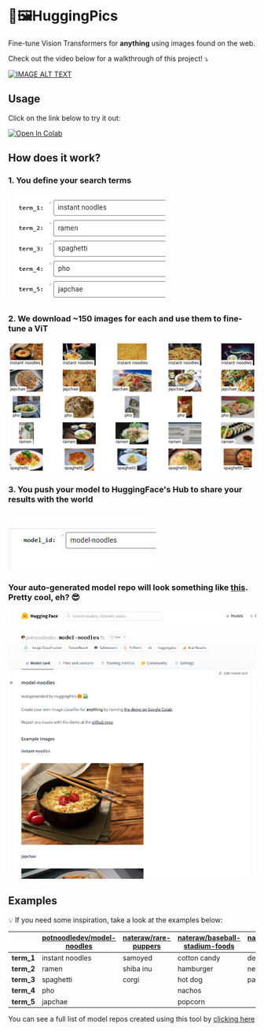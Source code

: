 # 🤗🖼️HuggingPics

Fine-tune Vision Transformers for **anything** using images found on the web.

Check out the video below for a walkthrough of this project! ⤵️

[![IMAGE ALT TEXT](http://img.youtube.com/vi/f9ZjgWBAxEQ/0.jpg)](http://www.youtube.com/watch?v=f9ZjgWBAxEQ "Video Title")

## Usage

Click on the link below to try it out:

<a href="https://colab.research.google.com/github/potnoodledev/huggingpics/blob/main/HuggingPics.ipynb" target="_parent\"><img src="https://colab.research.google.com/assets/colab-badge.svg" alt="Open In Colab"/></a>

## How does it work?

### 1. You define your search terms

![pick search terms](images/pick_search_terms.png)

### 2. We download ~150 images for each and use them to fine-tune a ViT

![image search results](images/image_search_results.png)

### 3. You push your model to HuggingFace's Hub to share your results with the world

![push to hub](images/push_to_hub.png)


### Your auto-generated model repo will look something like [this](https://huggingface.co/potnoodledev/model-noodles). Pretty cool, eh? 😎

![push to hub](images/noodles_repo.png)


## Examples

💡 If you need some inspiration, take a look at the examples below:


|            | [potnoodledev/model-noodles](https://huggingface.co/potnoodledev/model-noodles)  | [nateraw/rare-puppers](https://huggingface.co/nateraw/rare-puppers)  | [nateraw/baseball-stadium-foods](https://huggingface.co/nateraw/baseball-stadium-foods) | [nateraw/denver-nyc-paris](https://huggingface.co/nateraw/denver-nyc-paris) |
| ---------- | ------------------------------------------------------------------- | --------------------------------------------------------------------------------- | --------------------------------------------------------------------------------------- | --------------------------------------------------------------------------- |
| **term_1** | instant noodles                                                             | samoyed                                                                             | cotton candy                                                                            | denver                                                                      |
| **term_2** | ramen                                                         | shiba inu                                                                               | hamburger                                                                               | new york city                                                               |
| **term_3** | spaghetti                                                               | corgi                                                                           | hot dog                                                                                 | paris                                                                       |
| **term_4** | pho                                                                    |                                                                                   | nachos                                                                                  |                                                                             |
| **term_5** | japchae                                                                    |                                                                                   | popcorn                                                                                 |                                                                             |

You can see a full list of model repos created using this tool by [clicking here](https://huggingface.co/models?filter=huggingpics)
